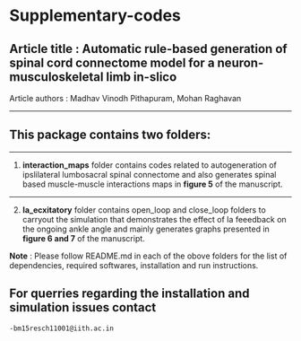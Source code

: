 # Supplementary-codes  
## Article title : Automatic rule-based generation of spinal cord connectome model for a neuron-musculoskeletal limb in-slico
Article authors : Madhav Vinodh Pithapuram, Mohan Raghavan 

__________________________________
## This package contains two folders:
__________________________________

1. **interaction_maps** folder contains codes related to autogeneration of ipslilateral lumbosacral spinal connectome and also generates spinal based muscle-muscle interactions maps in **figure 5** of the manuscript.   
__________________________________

2. **Ia_ecxitatory** folder contains open_loop and close_loop folders to carryout the simulation that demonstrates the effect of Ia feeedback on the ongoing ankle angle and mainly generates graphs presented in **figure 6 and 7** of the manuscript. 

**Note** : Please follow README.md in each of the obove folders for the list of dependencies, required softwares, installation and run instructions.

## For querries regarding the installation and simulation issues contact
    -bm15resch11001@iith.ac.in 
